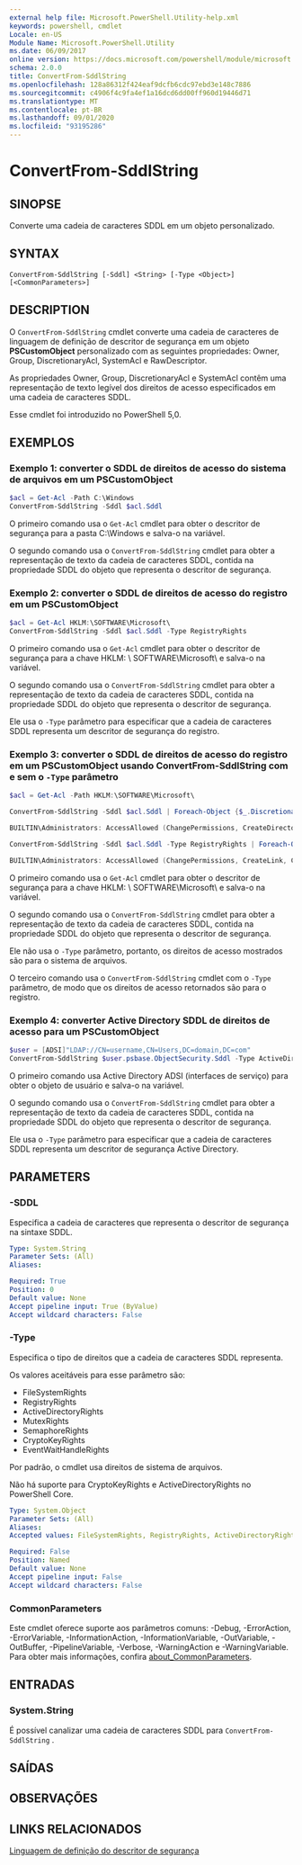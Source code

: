 ```yaml
---
external help file: Microsoft.PowerShell.Utility-help.xml
keywords: powershell, cmdlet
Locale: en-US
Module Name: Microsoft.PowerShell.Utility
ms.date: 06/09/2017
online version: https://docs.microsoft.com/powershell/module/microsoft.powershell.utility/convertfrom-sddlstring?view=powershell-5.1&WT.mc_id=ps-gethelp
schema: 2.0.0
title: ConvertFrom-SddlString
ms.openlocfilehash: 128a86312f424eaf9dcfb6cdc97ebd3e148c7886
ms.sourcegitcommit: c4906f4c9fa4ef1a16dcd6dd00ff960d19446d71
ms.translationtype: MT
ms.contentlocale: pt-BR
ms.lasthandoff: 09/01/2020
ms.locfileid: "93195286"
---
```

# ConvertFrom-SddlString

## SINOPSE

Converte uma cadeia de caracteres SDDL em um objeto personalizado.

## SYNTAX

```
ConvertFrom-SddlString [-Sddl] <String> [-Type <Object>] [<CommonParameters>]
```

## DESCRIPTION

O `ConvertFrom-SddlString` cmdlet converte uma cadeia de caracteres de linguagem de definição de descritor de segurança em um objeto **PSCustomObject** personalizado com as seguintes propriedades: Owner, Group, DiscretionaryAcl, SystemAcl e RawDescriptor.

As propriedades Owner, Group, DiscretionaryAcl e SystemAcl contêm uma representação de texto legível dos direitos de acesso especificados em uma cadeia de caracteres SDDL.

Esse cmdlet foi introduzido no PowerShell 5,0.

## EXEMPLOS

### Exemplo 1: converter o SDDL de direitos de acesso do sistema de arquivos em um PSCustomObject

```powershell
$acl = Get-Acl -Path C:\Windows
ConvertFrom-SddlString -Sddl $acl.Sddl
```

O primeiro comando usa o `Get-Acl` cmdlet para obter o descritor de segurança para a pasta C:\Windows e salva-o na variável.

O segundo comando usa o `ConvertFrom-SddlString` cmdlet para obter a representação de texto da cadeia de caracteres SDDL, contida na propriedade SDDL do objeto que representa o descritor de segurança.

### Exemplo 2: converter o SDDL de direitos de acesso do registro em um PSCustomObject

```powershell
$acl = Get-Acl HKLM:\SOFTWARE\Microsoft\
ConvertFrom-SddlString -Sddl $acl.Sddl -Type RegistryRights
```

O primeiro comando usa o `Get-Acl` cmdlet para obter o descritor de segurança para a chave HKLM: \ SOFTWARE\Microsoft\ e salva-o na variável.

O segundo comando usa o `ConvertFrom-SddlString` cmdlet para obter a representação de texto da cadeia de caracteres SDDL, contida na propriedade SDDL do objeto que representa o descritor de segurança.

Ele usa o `-Type` parâmetro para especificar que a cadeia de caracteres SDDL representa um descritor de segurança do registro.

### Exemplo 3: converter o SDDL de direitos de acesso do registro em um PSCustomObject usando ConvertFrom-SddlString com e sem o `-Type` parâmetro

```powershell
$acl = Get-Acl -Path HKLM:\SOFTWARE\Microsoft\

ConvertFrom-SddlString -Sddl $acl.Sddl | Foreach-Object {$_.DiscretionaryAcl[0]}

BUILTIN\Administrators: AccessAllowed (ChangePermissions, CreateDirectories, Delete, ExecuteKey, FullControl, GenericExecute, GenericWrite, ListDirectory, ReadExtendedAttributes, ReadPermissions, TakeOwnership, Traverse, WriteData, WriteExtendedAttributes, WriteKey)

ConvertFrom-SddlString -Sddl $acl.Sddl -Type RegistryRights | Foreach-Object {$_.DiscretionaryAcl[0]}

BUILTIN\Administrators: AccessAllowed (ChangePermissions, CreateLink, CreateSubKey, Delete, EnumerateSubKeys, ExecuteKey, FullControl, GenericExecute, GenericWrite, Notify, QueryValues, ReadPermissions, SetValue, TakeOwnership, WriteKey)
```

O primeiro comando usa o `Get-Acl` cmdlet para obter o descritor de segurança para a chave HKLM: \ SOFTWARE\Microsoft\ e salva-o na variável.

O segundo comando usa o `ConvertFrom-SddlString` cmdlet para obter a representação de texto da cadeia de caracteres SDDL, contida na propriedade SDDL do objeto que representa o descritor de segurança.

Ele não usa o `-Type` parâmetro, portanto, os direitos de acesso mostrados são para o sistema de arquivos.

O terceiro comando usa o `ConvertFrom-SddlString` cmdlet com o `-Type` parâmetro, de modo que os direitos de acesso retornados são para o registro.

### Exemplo 4: converter Active Directory SDDL de direitos de acesso para um PSCustomObject

```powershell
$user = [ADSI]"LDAP://CN=username,CN=Users,DC=domain,DC=com"
ConvertFrom-SddlString $user.psbase.ObjectSecurity.Sddl -Type ActiveDirectoryRights
```

O primeiro comando usa Active Directory ADSI (interfaces de serviço) para obter o objeto de usuário e salva-o na variável.

O segundo comando usa o `ConvertFrom-SddlString` cmdlet para obter a representação de texto da cadeia de caracteres SDDL, contida na propriedade SDDL do objeto que representa o descritor de segurança.

Ele usa o `-Type` parâmetro para especificar que a cadeia de caracteres SDDL representa um descritor de segurança Active Directory.

## PARAMETERS

### -SDDL

Especifica a cadeia de caracteres que representa o descritor de segurança na sintaxe SDDL.

```yaml
Type: System.String
Parameter Sets: (All)
Aliases:

Required: True
Position: 0
Default value: None
Accept pipeline input: True (ByValue)
Accept wildcard characters: False
```

### -Type

Especifica o tipo de direitos que a cadeia de caracteres SDDL representa.

Os valores aceitáveis para esse parâmetro são:

- FileSystemRights
- RegistryRights
- ActiveDirectoryRights
- MutexRights
- SemaphoreRights
- CryptoKeyRights
- EventWaitHandleRights

Por padrão, o cmdlet usa direitos de sistema de arquivos.

Não há suporte para CryptoKeyRights e ActiveDirectoryRights no PowerShell Core.

```yaml
Type: System.Object
Parameter Sets: (All)
Aliases:
Accepted values: FileSystemRights, RegistryRights, ActiveDirectoryRights, MutexRights, SemaphoreRights, CryptoKeyRights, EventWaitHandleRights

Required: False
Position: Named
Default value: None
Accept pipeline input: False
Accept wildcard characters: False
```

### CommonParameters
Este cmdlet oferece suporte aos parâmetros comuns: -Debug, -ErrorAction, -ErrorVariable, -InformationAction, -InformationVariable, -OutVariable, -OutBuffer, -PipelineVariable, -Verbose, -WarningAction e -WarningVariable. Para obter mais informações, confira [about_CommonParameters](https://go.microsoft.com/fwlink/?LinkID=113216).

## ENTRADAS

### System.String

É possível canalizar uma cadeia de caracteres SDDL para `ConvertFrom-SddlString` .

## SAÍDAS

## OBSERVAÇÕES

## LINKS RELACIONADOS

[Linguagem de definição do descritor de segurança](/windows/win32/secauthz/security-descriptor-definition-language)
